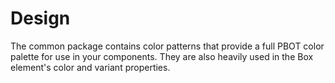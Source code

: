 # Design

The common package contains color patterns that provide a full PBOT color palette for use in your components. They are also heavily used in the Box element's color and variant properties.
